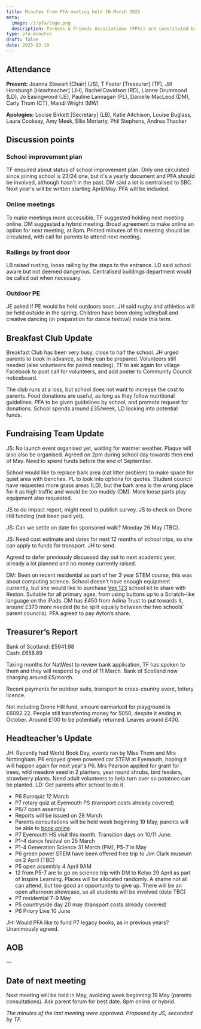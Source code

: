 ```yaml
---
title: Minutes from PFA meeting held 10 March 2025
meta:
  image: /i/pfa/logo.png
  description: Parents & Friends Associations (PFAs) are constituted bodies, which support the school and the broader community. They are independent from the school and the local authority.
type: pfa-minutes
draft: false
date: 2025-03-10
---
```



## Attendance

**Present:** Joanna Stewart [Chair] (JS), T Foster [Treasurer] (TF), Jill Horsburgh [Headteacher] (JH), Rachel Davidson (RD), Lianne Drummond (LD), Jo Easingwood (JE), Pauline Lannagan (PL), Danielle MacLeod (DM), Carly Thom (CT), Mandi Wright (MW)

**Apologies:** Louise Birkett [Secretary] (LB), Katie Aitchison, Louise Buglass, Laura Cooksey, Amy Meek, Ellie Moriarty, Phil Stephens, Andrea Thacker

## Discussion points

### School improvement plan

TF enquired about status of school improvement plan. Only one circulated since joining school is 23/24 one, but it's a yearly document and PFA should be involved, although hasn't in the past. DM said a lot is centralised to SBC. Next year's will be written starting April/May. PFA will be included.

### Online meetings

To make meetings more accessible, TF suggested holding next meeting online. DM suggested a hybrid meeting. Broad agreement to make online an option for next meeting, at 8pm. Printed minutes of this meeting should be circulated, with call for parents to attend next meeting.


### Railings by front door

LB raised rusting, loose railing by the steps to the entrance. LD said school aware but not deemed dangerous. Centralised buildings department would be called out when necessary.

### Outdoor PE

JE asked if PE would be held outdoors soon. JH said rugby and athletics will be held outside in the spring. Children have been doing volleyball and creative dancing (in preparation for dance festival) inside this term.

## Breakfast Club Update

Breakfast Club has been very busy, close to half the school. JH urged parents to book in advance, so they can be prepared. Volunteers still needed (also volunteers for paired reading). TF to ask again for village Facebook to post call for volunteers, and add poster to Community Council noticeboard.

The club runs at a loss, but school does not want to increase the cost to parents. Food donations are useful, as long as they follow nutritional guidelines. PFA to be given guidelines by school, and promote request for donations. School spends around £35/week, LD looking into potential funds.

## Fundraising Team Update

JS: No launch event organised yet, waiting for warmer weather. Plaque will also also be organised. Agreed on 2pm during school day towards then end of May. Need to spend funds before the end of September.

School would like to replace bark area (cat litter problem) to make space for quiet area with benches. PL to look into options for quotes. Student council have requested more grass areas (LD), but the bark area is the wrong place for it as high traffic and would be too muddy (DM). More loose parts play equipment also requested.

JS to do impact report, might need to publish survey. JS to check on Drone Hill funding (not been paid yet).

JS: Can we settle on date for sponsored walk? Monday 26 May (TBC).

JS: Need cost estimate and dates for next 12 months of school trips, so she can apply to funds for transport. JH to send.

Agreed to defer previously discussed day out to next academic year, already a lot planned and no money currently raised.

DM: Been on recent residential as part of her 3 year STEM course, this was about computing science. School doesn't have enough equipment currently, but she would like to purchase [Vex 123](https://www.vexrobotics.com/123) school kit to share with Reston. Suitable for all primary ages, from using buttons up to a Scratch-like language on the iPads. DM has £450 from Adina Trust to put towards it, around £370 more needed (to be split equally between the two schools’ parent councils). PFA agreed to pay Ayton’s share.

## Treasurer’s Report

Bank of Scotland: £5941.98  
Cash: £658.89

Taking months for NatWest to review bank application, TF has spoken to them and they will respond by end of 11 March. Bank of Scotland now charging around £5/month.

Recent payments for outdoor suits, transport to cross-country event, lottery licence.

Not including Drone Hill fund, amount earmarked for playground is £6092.22. People still transferring money for 5050, despite it ending in October. Around £100 to be potentially returned. Leaves around £400.


## Headteacher’s Update

JH: Recently had World Book Day, events ran by Miss Thom and Mrs Nottingham. P6 enjoyed green powered car STEM at Eyemouth, hoping it will happen again for next year's P6. Mrs Pearson applied for grant for trees, wild meadow seed in 2 planters, year round shrubs, bird feeders, strawberry plants. Need adult volunteers to help turn over so potatoes can be planted. LD: Get parents after school to do it.

* P6 Euroquiz 12 March
* P7 rotary quiz at Eyemouth PS (transport costs already covered)
* P6/7 open assembly
* Reports will be issued on 28 March
* Parents consultations will be held week beginning 19 May, parents will be able to [book online](https://parents-booking.co.uk/aytonps).
* P7 Eyemouth HS visit this month. Transition days on 10/11 June.
* P1-4 dance festival on 25 March
* P1-4 Generation Science 31 March (PM), P5–7 in May
* P6 green power STEM have been offered free trip to Jim Clark museum on 2 April (TBC)
* P5 open assembly 4 April 9AM
* 12 from P5-7 are to go on science trip with DM to Kelso 29 April as part of Inspire Learning. Places will be allocated randomly. A shame not all can attend, but too good an opportunity to give up. There will be an open afternoon showcase, so all students will be involved (date TBC)
* P7 residential 7–9 May
* P5 countryside day 20 may (transport costs already covered)
* P6 Priory Live 10 June

JH: Would PFA like to fund P7 legacy books, as in previous years? Unanimously agreed.

## AOB

—

## Date of next meeting

Next meeting will be held in May, avoiding week beginning 19 May (parents consultations). Ask parent forum for best date. 8pm online or hybrid.

*The minutes of the last meeting were approved. Proposed by JS, seconded by TF.*
